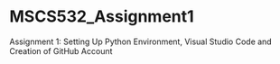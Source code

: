# MSCS532_Assignment1
Assignment 1: Setting Up Python Environment, Visual Studio Code and Creation of GitHub Account
